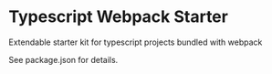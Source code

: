 # Typescript Webpack Starter

Extendable starter kit for typescript projects bundled with webpack

See package.json for details.
